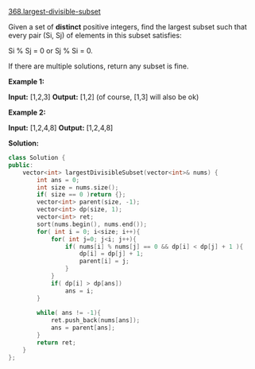 [368.largest-divisible-subset](https://leetcode.com/problems/largest-divisible-subset/)  

Given a set of **distinct** positive integers, find the largest subset such that every pair (Si, Sj) of elements in this subset satisfies:

Si % Sj = 0 or Sj % Si = 0.

If there are multiple solutions, return any subset is fine.

**Example 1:**

**Input:** \[1,2,3\]
**Output:** \[1,2\] (of course, \[1,3\] will also be ok)

**Example 2:**

**Input:** \[1,2,4,8\]
**Output:** \[1,2,4,8\]  



**Solution:**  

```cpp
class Solution {
public:
    vector<int> largestDivisibleSubset(vector<int>& nums) {
        int ans = 0;
        int size = nums.size();
        if( size == 0 )return {};
        vector<int> parent(size, -1);
        vector<int> dp(size, 1);
        vector<int> ret;
        sort(nums.begin(), nums.end());
        for( int i = 0; i<size; i++){
            for( int j=0; j<i; j++){
                if( nums[i] % nums[j] == 0 && dp[i] < dp[j] + 1 ){
                    dp[i] = dp[j] + 1;
                    parent[i] = j;
                }
            }
            if( dp[i] > dp[ans])
                ans = i;
        }
        
        while( ans != -1){
            ret.push_back(nums[ans]);
            ans = parent[ans];
        }
        return ret;
    }
};
```
      